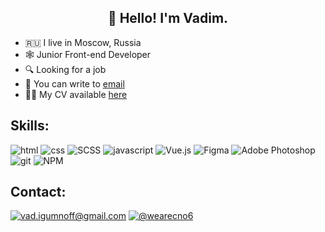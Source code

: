 <h2 align="center">👋 Hello! I'm Vadim.</h2>

- 🇷🇺 I live in Moscow, Russia
- 🕸 Junior Front-end Developer
- 🔍 Looking for a job
- 📩 You can write to [email](mailto:vad.igumnoff@gmail.com)
- 🧑🏻 My CV available [here](https://hh.ru/resume/d7c90c5cff09bc2ba50039ed1f4c6731613136)

## Skills:

![html](https://img.shields.io/badge/html%20-%23E34F26.svg?&style=for-the-badge&logo=html5&logoColor=white) ![css](https://img.shields.io/badge/css%20-%231572B6.svg?&style=for-the-badge&logo=css3&logoColor=white) ![SCSS](https://img.shields.io/badge/SCSS-hotpink.svg?style=for-the-badge&logo=SASS&logoColor=white) ![javascript](https://img.shields.io/badge/javascript%20-%23323330.svg?&style=for-the-badge&logo=javascript&logoColor=%23F7DF1E) ![Vue.js](https://img.shields.io/badge/vuejs-%2335495e.svg?style=for-the-badge&logo=vuedotjs&logoColor=%234FC08D) ![Figma](https://img.shields.io/badge/figma-violet.svg?style=for-the-badge&logo=figma&logoColor=white) ![Adobe Photoshop](https://img.shields.io/badge/adobe%20photoshop-%2331A8FF.svg?style=for-the-badge&logo=adobe%20photoshop&logoColor=white) ![git](https://img.shields.io/badge/git%20-black.svg?&style=for-the-badge&logo=git&logoColor=white) ![NPM](https://img.shields.io/badge/NPM-%23252422.svg?style=for-the-badge&logo=npm&logoColor=white)

## Contact:

[![vad.igumnoff@gmail.com](https://img.shields.io/badge/mail-D14836?style=for-the-badge&logo=mail.ru&logoColor=white)](mailto:vad.igumnoff@gmail.com) [![@wearecno6](https://img.shields.io/badge/Telegram-2CA5E0?style=for-the-badge&logo=telegram&logoColor=white)](https://t.me/wearecno6)
